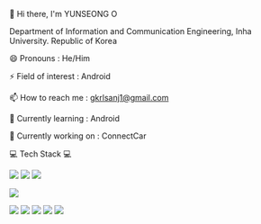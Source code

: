 👋 Hi there, I'm YUNSEONG O
 

Department of Information and Communication Engineering, Inha University. Republic of Korea


😄 Pronouns : He/Him

⚡ Field of interest : Android

📫 How to reach me : gkrlsanj1@gmail.com

🌱 Currently learning : Android

🔭 Currently working on : ConnectCar

💻 Tech Stack 💻

<a href="" target="_blank"><img src="https://img.shields.io/badge/Android-3DDC84?style=flat&logo=android&logoColor=FFFFFF"/></a> <a href="" target="_blank"><img src="https://img.shields.io/badge/Kotlin-7F52FF?style=flat&logo=kotlin&logoColor=FFFFFF"/></a> <a href="" target="_blank"><img src="https://img.shields.io/badge/Compose-4285F4?style=flat&logo=jetpackcompose&logoColor=FFFFFF"/></a>


<a href="" target="_blank"><img src="https://img.shields.io/badge/뱃지레이블-배경색?style=for-the-badge&logo=jetpackcompose&logoColor=4285F4"/></a>


<a href="" target="_blank"><img src="https://img.shields.io/badge/뱃지레이블-배경색?style=plastic&logo=appveyor&logoColor=3DDC84"/></a>
<a href="" target="_blank"><img src="https://img.shields.io/badge/뱃지레이블-배경색?style=flat&logo=android&logoColor=3DDC84"/></a>
<a href="" target="_blank"><img src="https://img.shields.io/badge/뱃지레이블-배경색?style=flat-square&logo=android&logoColor=3DDC84"/></a>
<a href="" target="_blank"><img src="https://img.shields.io/badge/뱃지레이블-배경색?style=for-the-badge&logo=jetpackcompose&logoColor=4285F4"/></a>
<a href="" target="_blank"><img src="https://img.shields.io/badge/뱃지레이블-배경색?style=social&logo=android&logoColor=3DDC84"/></a>

